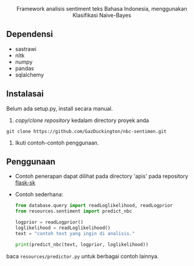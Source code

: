 <p align=center>Framework analisis sentiment teks Bahasa Indonesia, menggunakan Klasifikasi Naive-Bayes</p>

## Dependensi
- sastrawi 
- nltk
- numpy
- pandas
- sqlalchemy

## Instalasai
Belum ada setup.py, install secara manual.
1. _copy/clone_ _repository_ kedalam directory proyek anda
```shell
git clone https://github.com/GazDuckington/nbc-sentimen.git
```
1. Ikuti contoh-contoh penggunaan.

## Penggunaan
- Contoh penerapan dapat dilihat pada directory 'apis' pada repository [flask-sk](https://github.com/GazDuckington/flask-sk)

- Contoh sederhana:
  ```python
  from database.query import readLoglikelihood, readLogprior
  from resources.sentiment import predict_nbc
  
  logprior = readLogprior()
  loglikelihood = readLoglikelihood()
  text = "contoh text yang ingin di analisis."
  
  print(predict_nbc(text, logprior, loglikelihood))
  ```
baca ```resources/predictor.py``` untuk berbagai contoh lainnya.
